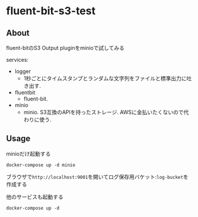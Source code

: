 # fluent-bit-s3-test
## About
fluent-bitのS3 Output pluginをminioで試してみる

services:  
* logger
  * 1秒ごとにタイムスタンプとランダムな文字列をファイルと標準出力に吐き出す.
* fluentbit
  * fluent-bit.
* minio
  * minio. S3互換のAPIを持ったストレージ. AWSに金払いたくないので代わりに使う.

## Usage
minioだけ起動する
```
docker-compose up -d minio
```

ブラウザで`http://localhost:9001`を開いてログ保存用バケット:`log-bucket`を作成する

他のサービスも起動する
```
docker-compose up -d
```

